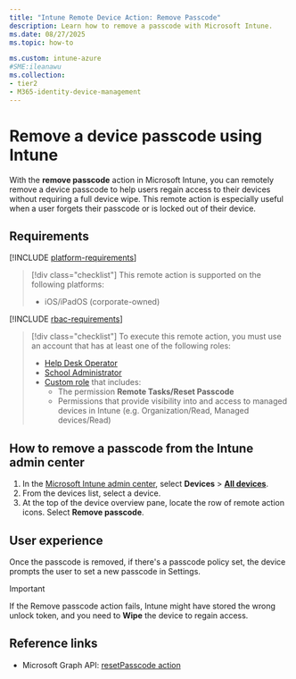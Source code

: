 ```yaml
---
title: "Intune Remote Device Action: Remove Passcode"
description: Learn how to remove a passcode with Microsoft Intune.
ms.date: 08/27/2025
ms.topic: how-to

ms.custom: intune-azure
#SME:ileanawu
ms.collection:
- tier2
- M365-identity-device-management
---
```


# Remove a device passcode using Intune

With the **remove passcode** action in Microsoft Intune, you can remotely remove a device passcode to help users regain access to their devices without requiring a full device wipe. This remote action is especially useful when a user forgets their passcode or is locked out of their device.

## Requirements

[!INCLUDE [platform-requirements](../includes/h3/platform-requirements.md)]

> [!div class="checklist"]
> This remote action is supported on the following platforms:
>
> - iOS/iPadOS (corporate-owned)

[!INCLUDE [rbac-requirements](../includes/h3/rbac-requirements.md)]

> [!div class="checklist"]
> To execute this remote action, you must use an account that has at least one of the following roles:
>
> - [Help Desk Operator][INT-R1]
> - [School Administrator][INT-R2]
> - [Custom role][INT-RC] that includes:
>   - The permission **Remote Tasks/Reset Passcode**
>   - Permissions that provide visibility into and access to managed devices in Intune (e.g. Organization/Read, Managed devices/Read)


## How to remove a passcode from the Intune admin center

1. In the [Microsoft Intune admin center][INT-AC], select **Devices** > [**All devices**][INT-ALLD].
1. From the devices list, select a device.
1. At the top of the device overview pane, locate the row of remote action icons. Select **Remove passcode**.

## User experience

Once the passcode is removed, if there's a passcode policy set, the device prompts the user to set a new passcode in Settings.

> [!IMPORTANT]
> If the Remove passcode action fails, Intune might have stored the wrong unlock token, and you need to **Wipe** the device to regain access.

## Reference links

- Microsoft Graph API: [resetPasscode action][GRAPH-1]

[INT-AC]: https://go.microsoft.com/fwlink/?linkid=2109431
[INT-ALLD]: https://go.microsoft.com/fwlink/?linkid=2333814
[INT-AC2]: https://go.microsoft.com/fwlink/?linkid=2109431#view/Microsoft_Intune_Devices/DeviceActionList.ReactView
[INT-1]:/intune/intune-service/configuration/settings-catalog-android

[INT-RC]: /intune/intune-service/fundamentals/create-custom-role
[INT-R1]: /intune/intune-service/fundamentals/role-based-access-control-reference#help-desk-operator
[INT-R2]: /intune/intune-service/fundamentals/role-based-access-control-reference#school-administrator

[GRAPH-1]: /graph/api/intune-devices-manageddevice-resetpasscode
